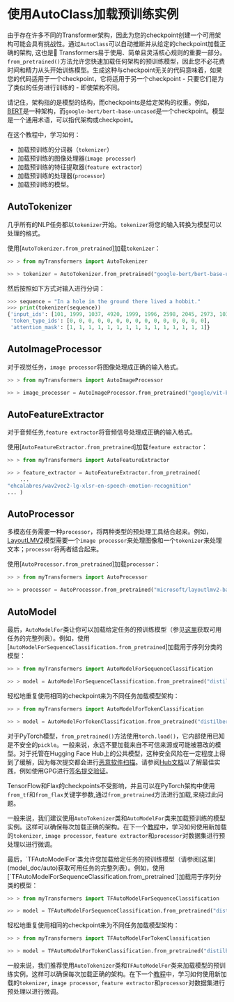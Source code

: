 <!--Copyright 2022 The HuggingFace Team. All rights reserved.

Licensed under the Apache License, Version 2.0 (the "License"); you may not use this file except in compliance with
the License. You may obtain a copy of the License at

http://www.apache.org/licenses/LICENSE-2.0

Unless required by applicable law or agreed to in writing, software distributed under the License is distributed on
an "AS IS" BASIS, WITHOUT WARRANTIES OR CONDITIONS OF ANY KIND, either express or implied. See the License for the
specific language governing permissions and limitations under the License.

⚠️ Note that this file is in Markdown but contain specific syntax for our doc-builder (similar to MDX) that may not be
rendered properly in your Markdown viewer.

-->

# 使用AutoClass加载预训练实例

由于存在许多不同的Transformer架构，因此为您的checkpoint创建一个可用架构可能会具有挑战性。通过`AutoClass`可以自动推断并从给定的checkpoint加载正确的架构, 这也是🤗 Transformers易于使用、简单且灵活核心规则的重要一部分。`from_pretrained()`方法允许您快速加载任何架构的预训练模型，因此您不必花费时间和精力从头开始训练模型。生成这种与checkpoint无关的代码意味着，如果您的代码适用于一个checkpoint，它将适用于另一个checkpoint - 只要它们是为了类似的任务进行训练的 - 即使架构不同。

<Tip>

请记住，架构指的是模型的结构，而checkpoints是给定架构的权重。例如，[BERT](https://huggingface.co/google-bert/bert-base-uncased)是一种架构，而`google-bert/bert-base-uncased`是一个checkpoint。模型是一个通用术语，可以指代架构或checkpoint。


</Tip>

在这个教程中，学习如何：

* 加载预训练的分词器（`tokenizer`）
* 加载预训练的图像处理器(`image processor`)
* 加载预训练的特征提取器(`feature extractor`)
* 加载预训练的处理器(`processor`)
* 加载预训练的模型。


## AutoTokenizer

几乎所有的NLP任务都以`tokenizer`开始。`tokenizer`将您的输入转换为模型可以处理的格式。

使用[`AutoTokenizer.from_pretrained`]加载`tokenizer`：

```py
>> > from myTransformers import AutoTokenizer

>> > tokenizer = AutoTokenizer.from_pretrained("google-bert/bert-base-uncased")
```

然后按照如下方式对输入进行分词：

```py
>>> sequence = "In a hole in the ground there lived a hobbit."
>>> print(tokenizer(sequence))
{'input_ids': [101, 1999, 1037, 4920, 1999, 1996, 2598, 2045, 2973, 1037, 7570, 10322, 4183, 1012, 102], 
 'token_type_ids': [0, 0, 0, 0, 0, 0, 0, 0, 0, 0, 0, 0, 0, 0, 0], 
 'attention_mask': [1, 1, 1, 1, 1, 1, 1, 1, 1, 1, 1, 1, 1, 1, 1]}
```

## AutoImageProcessor

对于视觉任务，`image processor`将图像处理成正确的输入格式。

```py
>> > from myTransformers import AutoImageProcessor

>> > image_processor = AutoImageProcessor.from_pretrained("google/vit-base-patch16-224")
```


## AutoFeatureExtractor

对于音频任务,`feature extractor`将音频信号处理成正确的输入格式。

使用[`AutoFeatureExtractor.from_pretrained`]加载`feature extractor`：

```py
>> > from myTransformers import AutoFeatureExtractor

>> > feature_extractor = AutoFeatureExtractor.from_pretrained(
    ...
"ehcalabres/wav2vec2-lg-xlsr-en-speech-emotion-recognition"
... )
```

## AutoProcessor

多模态任务需要一种`processor`，将两种类型的预处理工具结合起来。例如，[LayoutLMV2](model_doc/layoutlmv2)模型需要一个`image processor`来处理图像和一个`tokenizer`来处理文本；`processor`将两者结合起来。

使用[`AutoProcessor.from_pretrained`]加载`processor`：

```py
>> > from myTransformers import AutoProcessor

>> > processor = AutoProcessor.from_pretrained("microsoft/layoutlmv2-base-uncased")
```

## AutoModel

<frameworkcontent>
<pt>

最后，`AutoModelFor`类让你可以加载给定任务的预训练模型（参见[这里](model_doc/auto)获取可用任务的完整列表）。例如，使用[`AutoModelForSequenceClassification.from_pretrained`]加载用于序列分类的模型：

```py
>> > from myTransformers import AutoModelForSequenceClassification

>> > model = AutoModelForSequenceClassification.from_pretrained("distilbert/distilbert-base-uncased")
```

轻松地重复使用相同的checkpoint来为不同任务加载模型架构：

```py
>> > from myTransformers import AutoModelForTokenClassification

>> > model = AutoModelForTokenClassification.from_pretrained("distilbert/distilbert-base-uncased")
```

<Tip warning={true}>

对于PyTorch模型，`from_pretrained()`方法使用`torch.load()`，它内部使用已知是不安全的`pickle`。一般来说，永远不要加载来自不可信来源或可能被篡改的模型。对于托管在Hugging Face Hub上的公共模型，这种安全风险在一定程度上得到了缓解，因为每次提交都会进行[恶意软件扫描](https://huggingface.co/docs/hub/security-malware)。请参阅[Hub文档](https://huggingface.co/docs/hub/security)以了解最佳实践，例如使用GPG进行[签名提交验证](https://huggingface.co/docs/hub/security-gpg#signing-commits-with-gpg)。

TensorFlow和Flax的checkpoints不受影响，并且可以在PyTorch架构中使用`from_tf`和`from_flax`关键字参数,通过`from_pretrained`方法进行加载,来绕过此问题。

</Tip>

一般来说，我们建议使用`AutoTokenizer`类和`AutoModelFor`类来加载预训练的模型实例。这样可以确保每次加载正确的架构。在下一个[教程](preprocessing)中，学习如何使用新加载的`tokenizer`, `image processor`, `feature extractor`和`processor`对数据集进行预处理以进行微调。

</pt>
<tf>
最后，`TFAutoModelFor`类允许您加载给定任务的预训练模型（请参阅[这里](model_doc/auto)获取可用任务的完整列表）。例如，使用[`TFAutoModelForSequenceClassification.from_pretrained`]加载用于序列分类的模型：

```py
>> > from myTransformers import TFAutoModelForSequenceClassification

>> > model = TFAutoModelForSequenceClassification.from_pretrained("distilbert/distilbert-base-uncased")
```

轻松地重复使用相同的checkpoint来为不同任务加载模型架构：

```py
>> > from myTransformers import TFAutoModelForTokenClassification

>> > model = TFAutoModelForTokenClassification.from_pretrained("distilbert/distilbert-base-uncased")
```
一般来说，我们推荐使用`AutoTokenizer`类和`TFAutoModelFor`类来加载模型的预训练实例。这样可以确保每次加载正确的架构。在下一个[教程](preprocessing)中，学习如何使用新加载的`tokenizer`, `image processor`, `feature extractor`和`processor`对数据集进行预处理以进行微调。

</tf>
</frameworkcontent>
